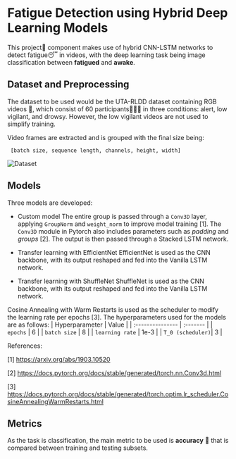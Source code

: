 
# Fatigue Detection using Hybrid Deep Learning Models

This project📜 component makes use of hybrid CNN-LSTM networks to detect fatigue😴 in videos, with the deep learning task being image classification between **fatigued** and **awake**.


## Dataset and Preprocessing

The dataset to be used would be the UTA-RLDD dataset containing RGB videos 🎥, which consist of 60 participants🧑‍🤝‍🧑 in three conditions: alert, low vigilant, and drowsy. However, the low vigilant videos are not used to simplify training.

Video frames are extracted and is grouped with the final size being:
```
 [batch size, sequence length, channels, height, width]
```

![Dataset](https://lh4.googleusercontent.com/Kk7PCh49e0N_as0RfwnHjFKix3Bfo9uiIT5NZ17icshq2D2pdn2LwQ1cqVM5H54l8RmwO3tGLzLWLaSSmlxYsNoknK6zQp-NHFqraHzVFmDtTTmf=w1280)


## Models

Three models are developed:
- Custom model
The entire group is passed through a `Conv3D` layer, applying `GroupNorm` and `weight_norm` to improve model training [1]. The `Conv3D` module in Pytorch also includes parameters such as *padding* and *groups* [2]. The output is then passed through a Stacked LSTM network.

- Transfer learning with EfficientNet
EfficientNet is used as the CNN backbone, with its output reshaped and fed into the Vanilla LSTM network.

- Transfer learning with ShuffleNet
ShuffleNet is used as the CNN backbone, with its output reshaped and fed into the Vanilla LSTM network.

Cosine Annealing with Warm Restarts is used as the scheduler to modify the learning rate per epochs [3]. The hyperparameters used for the models are as follows:
| Hyperparameter   | Value    | 
| :--------------- | :------- | 
| `epochs`         | 6        |
| `batch size`     | 8        |
| `learning rate`  | 1e-3     |
| `T_0 (scheduler)`| 3        |

References:

[1] https://arxiv.org/abs/1903.10520

[2] https://docs.pytorch.org/docs/stable/generated/torch.nn.Conv3d.html

[3] https://docs.pytorch.org/docs/stable/generated/torch.optim.lr_scheduler.CosineAnnealingWarmRestarts.html
## Metrics

As the task is classification, the main metric to be used is **accuracy** 🎯 that is compared between training and testing subsets.